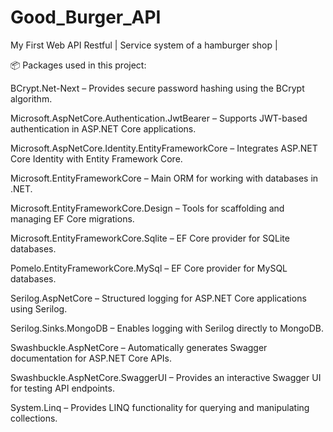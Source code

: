 <h1>Good_Burger_API</h1>
My First Web API Restful | Service system of a hamburger shop |


📦 Packages used in this project:

BCrypt.Net-Next – Provides secure password hashing using the BCrypt algorithm.

Microsoft.AspNetCore.Authentication.JwtBearer – Supports JWT-based authentication in ASP.NET Core applications.

Microsoft.AspNetCore.Identity.EntityFrameworkCore – Integrates ASP.NET Core Identity with Entity Framework Core.

Microsoft.EntityFrameworkCore – Main ORM for working with databases in .NET.

Microsoft.EntityFrameworkCore.Design – Tools for scaffolding and managing EF Core migrations.

Microsoft.EntityFrameworkCore.Sqlite – EF Core provider for SQLite databases.

Pomelo.EntityFrameworkCore.MySql – EF Core provider for MySQL databases.

Serilog.AspNetCore – Structured logging for ASP.NET Core applications using Serilog.

Serilog.Sinks.MongoDB – Enables logging with Serilog directly to MongoDB.

Swashbuckle.AspNetCore – Automatically generates Swagger documentation for ASP.NET Core APIs.

Swashbuckle.AspNetCore.SwaggerUI – Provides an interactive Swagger UI for testing API endpoints.

System.Linq – Provides LINQ functionality for querying and manipulating collections.
